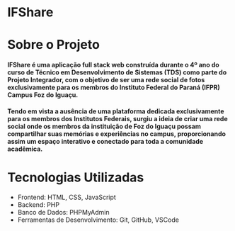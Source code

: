 # IFShare

# Sobre o Projeto

#### IFShare é uma aplicação full stack web construída durante o 4º ano do curso de Técnico em Desenvolvimento de Sistemas (TDS) como parte do Projeto Integrador, com o objetivo de ser uma rede social de fotos exclusivamente para os membros do Instituto Federal do Paraná (IFPR) Campus Foz do Iguaçu.

#### Tendo em vista a ausência de uma plataforma dedicada exclusivamente para os membros dos Institutos Federais, surgiu a ideia de criar uma rede social onde os membros da instituição de Foz do Iguaçu possam compartilhar suas memórias e experiências no campus, proporcionando assim um espaço interativo e conectado para toda a comunidade acadêmica.

# Tecnologias Utilizadas

 - Frontend: HTML, CSS, JavaScript
- Backend: PHP
- Banco de Dados: PHPMyAdmin
- Ferramentas de Desenvolvimento: Git, GitHub, VSCode
